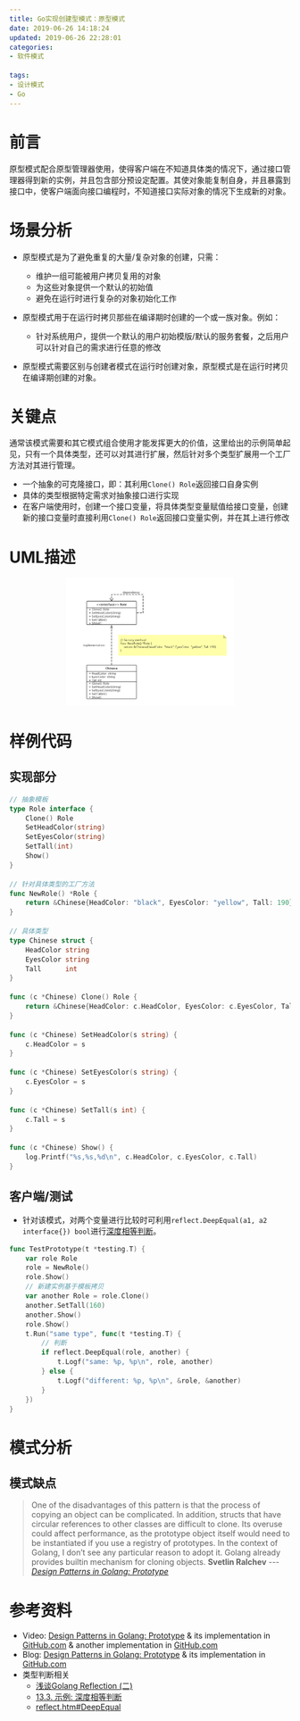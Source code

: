```yaml
---
title: Go实现创建型模式：原型模式
date: 2019-06-26 14:18:24
updated: 2019-06-26 22:28:01
categories:
- 软件模式

tags:
- 设计模式
- Go
---
```

# 前言
原型模式配合原型管理器使用，使得客户端在不知道具体类的情况下，通过接口管理器得到新的实例，并且包含部分预设定配置。其使对象能复制自身，并且暴露到接口中，使客户端面向接口编程时，不知道接口实际对象的情况下生成新的对象。

<!-- more -->
# 场景分析
- 原型模式是为了避免重复的大量/复杂对象的创建，只需：
    - 维护一组可能被用户拷贝复用的对象
    - 为这些对象提供一个默认的初始值
    - 避免在运行时进行复杂的对象初始化工作

- 原型模式用于在运行时拷贝那些在编译期时创建的一个或一族对象。例如：
    - 针对系统用户，提供一个默认的用户初始模版/默认的服务套餐，之后用户可以针对自己的需求进行任意的修改

- 原型模式需要区别与创建者模式在运行时创建对象，原型模式是在运行时拷贝在编译期创建的对象。

# 关键点
通常该模式需要和其它模式组合使用才能发挥更大的价值，这里给出的示例简单起见，只有一个具体类型，还可以对其进行扩展，然后针对多个类型扩展用一个工厂方法对其进行管理。
- 一个抽象的可克隆接口，即：其利用`Clone() Role`返回接口自身实例
- 具体的类型根据特定需求对抽象接口进行实现
- 在客户端使用时，创建一个接口变量，将具体类型变量赋值给接口变量，创建新的接口变量时直接利用`Clone() Role`返回接口变量实例，并在其上进行修改

# UML描述

<div style="width: 300px; margin: auto">

![UML](https://raw.githubusercontent.com/zhongqin0820/zhongqin0820.github.io/source-articles/source/images/develop/pattern/creational_prototype.png)
</div>

# 样例代码
## 实现部分

```go
// 抽象模板
type Role interface {
    Clone() Role
    SetHeadColor(string)
    SetEyesColor(string)
    SetTall(int)
    Show()
}

// 针对具体类型的工厂方法
func NewRole() *Role {
    return &Chinese{HeadColor: "black", EyesColor: "yellow", Tall: 190}
}

// 具体类型
type Chinese struct {
    HeadColor string
    EyesColor string
    Tall      int
}

func (c *Chinese) Clone() Role {
    return &Chinese{HeadColor: c.HeadColor, EyesColor: c.EyesColor, Tall: c.Tall}
}

func (c *Chinese) SetHeadColor(s string) {
    c.HeadColor = s
}

func (c *Chinese) SetEyesColor(s string) {
    c.EyesColor = s
}

func (c *Chinese) SetTall(s int) {
    c.Tall = s
}

func (c *Chinese) Show() {
    log.Printf("%s,%s,%d\n", c.HeadColor, c.EyesColor, c.Tall)
}

```

## 客户端/测试
- 针对该模式，对两个变量进行比较时可利用`reflect.DeepEqual(a1, a2 interface{}) bool`进行[深度相等判断](https://studygolang.com/static/pkgdoc/pkg/reflect.htm#DeepEqual)。

```go
func TestPrototype(t *testing.T) {
    var role Role
    role = NewRole()
    role.Show()
    // 新建实例基于模板拷贝
    var another Role = role.Clone()
    another.SetTall(160)
    another.Show()
    role.Show()
    t.Run("same type", func(t *testing.T) {
        // 判断
        if reflect.DeepEqual(role, another) {
            t.Logf("same: %p, %p\n", role, another)
        } else {
            t.Logf("different: %p, %p\n", &role, &another)
        }
    })
}
```

# 模式分析
## 模式缺点
> One of the disadvantages of this pattern is that the process of copying an object can be complicated. In addition, structs that have circular references to other classes are difficult to clone. Its overuse could affect performance, as the prototype object itself would need to be instantiated if you use a registry of prototypes.
> In the context of Golang, I don’t see any particular reason to adopt it. Golang already provides builtin mechanism for cloning objects.
> **Svetlin Ralchev** --- <cite>[Design Patterns in Golang: Prototype](http://blog.ralch.com/articles/design-patterns/golang-prototype/)</cite>

# 参考资料
- Video: [Design Patterns in Golang: Prototype](https://www.bilibili.com/video/av10623920/?p=15) & its implementation in [GitHub.com](https://github.com/ismayilmalik/golang-design-patterns/blob/master/creational/prototype/prototype.go) & another implementation in [GitHub.com](https://github.com/senghoo/golang-design-pattern/blob/master/07_prototype/README.md)
- Blog: [Design Patterns in Golang: Prototype](http://blog.ralch.com/articles/design-patterns/golang-prototype/) & its implementation in [GitHub.com](https://github.com/svett/golang-design-patterns/blob/master/creational-patterns/prototype/README.md)
- 类型判断相关
    - [浅谈Golang Reflection (二)](https://zhuanlan.zhihu.com/p/40840214)
    - [13.3. 示例: 深度相等判断](http://shouce.jb51.net/gopl-zh/ch13/ch13-03.html)
    - [reflect.htm#DeepEqual](https://studygolang.com/static/pkgdoc/pkg/reflect.htm#DeepEqual)
